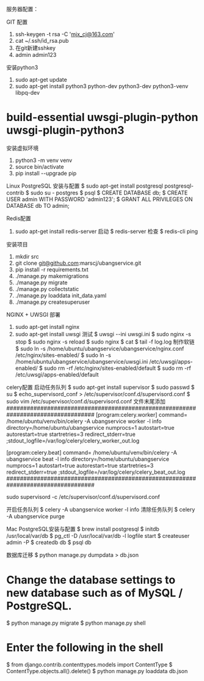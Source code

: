 服务器配置：

GIT 配置
1. ssh-keygen -t rsa -C 'mjx_cj@163.com'
2. cat ~/.ssh/id_rsa.pub
3. 在git新建sshkey
5. admin admin123

安装python3
1. sudo apt-get update
2. sudo apt-get install python3 python-dev python3-dev python3-venv libpq-dev 
# build-essential uwsgi-plugin-python uwsgi-plugin-python3 

安装虚拟环境
1. python3 -m venv venv
2. source bin/activate
3. pip install --upgrade pip

Linux PostgreSQL 安装与配置
$ sudo apt-get install postgresql postgresql-contrib
$ sudo su - postgres
$ psql
$ CREATE DATABASE db;
$ CREATE USER admin WITH PASSWORD 'admin123';
$ GRANT ALL PRIVILEGES ON DATABASE db TO admin;

Redis配置
1. sudo apt-get install redis-server
启动
$ redis-server
检查
$ redis-cli ping  

安装项目
1. mkdir src
2. git clone git@github.com:marscj/ubangservice.git
3. pip install -r requirements.txt
4. ./manage.py makemigrations
5. ./manage.py migrate
6. ./manage.py collectstatic
7. ./manage.py loaddata init_data.yaml
8. ./manage.py createsuperuser

NGINX + UWSGI 部署
1. sudo apt-get install nginx
2. sudo apt-get install uwsgi
测试
$ uwsgi --ini uwsgi.ini
$ sudo nginx -s stop
$ sudo nginx -s reload
$ sudo nginx 
$ cat 
$ tail -f log.log
制作软链
$ sudo ln -s /home/ubuntu/ubangservice/ubangservice/nginx.conf /etc/nginx/sites-enabled/
$ sudo ln -s /home/ubuntu/ubangservice/ubangservice/uwsgi.ini /etc/uwsgi/apps-enabled/
$ sudo rm -rf /etc/nginx/sites-enabled/default
$ sudo rm -rf /etc/uwsgi/apps-enabled/default

celery配置
启动任务队列
$ sudo apt-get install supervisor
$ sudo passwd
$ su 
$ echo_supervisord_conf > /etc/supervisor/conf.d/supervisord.conf
$ sudo vim /etc/supervisor/conf.d/supervisord.conf
文件末尾添加
##################################################################################
[program:celery.worker]
command= /home/ubuntu/venv/bin/celery -A ubangservice worker -l info
directory=/home/ubuntu/ubangservice
numprocs=1
autostart=true
autorestart=true
startretries=3
redirect_stderr=true
;stdout_logfile=/var/log/celery/celery_worker_out.log

[program:celery.beat]
command= /home/ubuntu/venv/bin/celery -A ubangservice beat -l info
directory=/home/ubuntu/ubangservice
numprocs=1
autostart=true
autorestart=true
startretries=3
redirect_stderr=true
;stdout_logfile=/var/log/celery/celery_beat_out.log
##################################################################################

sudo supervisord -c /etc/supervisor/conf.d/supervisord.conf

开启任务队列
$ celery -A ubangservice worker -l info 
清除任务队列
$ celery -A ubangservice purge

Mac PostgreSQL安装与配置
$ brew install postgresql
$ initdb /usr/local/var/db
$ pg_ctl -D /usr/local/var/db -l logfile start
$ createuser admin -P
$ createdb db
$ psql db

数据库迁移
$ python manage.py dumpdata > db.json
# Change the database settings to new database such as of MySQL / PostgreSQL.
$ python manage.py migrate
$ python manage.py shell 
# Enter the following in the shell
$ from django.contrib.contenttypes.models import ContentType
$ ContentType.objects.all().delete()
$ python manage.py loaddata db.json
